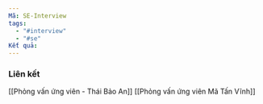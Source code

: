 ```yaml
---
Mã: SE-Interview
tags:
  - "#interview"
  - "#se"
Kết quả:
---
```

### Liên kết
[[Phỏng vấn ứng viên - Thái Bảo An]]
[[Phỏng vấn ứng viên Mã Tấn Vĩnh]]